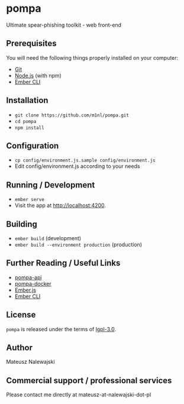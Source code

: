 # pompa

Ultimate spear-phishing toolkit - web front-end

## Prerequisites

You will need the following things properly installed on your computer:

* [Git](https://git-scm.com/)
* [Node.js](https://nodejs.org/) (with npm)
* [Ember CLI](https://ember-cli.com/)

## Installation

* `git clone https://github.com/m1nl/pompa.git`
* `cd pompa`
* `npm install`

## Configuration

* `cp config/environment.js.sample config/environment.js`
* Edit config/environment.js according to your needs

## Running / Development

* `ember serve`
* Visit the app at [http://localhost:4200](http://localhost:4200).

## Building

* `ember build` (development)
* `ember build --environment production` (production)

## Further Reading / Useful Links

* [pompa-api](https://github.com/m1nl/pompa-api)
* [pompa-docker](https://github.com/m1nl/pompa-docker)
* [Ember.js](https://emberjs.com/)
* [Ember CLI](https://ember-cli.com/)

## License
`pompa` is released under the terms of [lgpl-3.0](LICENSE).

## Author

Mateusz Nalewajski

## Commercial support / professional services

Please contact me directly at mateusz-at-nalewajski-dot-pl
